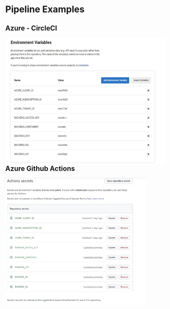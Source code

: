 
# Pipeline Examples

## Azure - CircleCI


<a>
    <img src="./images/circleci-variables.jpg" alt="circleci variables" title="circleci variables" align="left" height="400" />
</a>

## Azure Github Actions

<a>
    <img src="./images/github-secrets.jpg" alt="github secrets" title="github secrets" align="left" height="400" />
</a>

